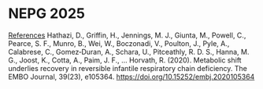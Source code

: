 # NEPG 2025
<u>References</u>
Hathazi, D., Griffin, H., Jennings, M. J., Giunta, M., Powell, C., Pearce, S. F., Munro, B., Wei,
W., Boczonadi, V., Poulton, J., Pyle, A., Calabrese, C., Gomez‐Duran, A., Schara, U., Pitceathly, R. D. S., Hanna, M. G., Joost, K., Cotta, A., Paim, J. F., ... Horvath, R. (2020). Metabolic shift underlies recovery in reversible infantile respiratory chain deficiency. The EMBO Journal, 39(23), e105364. https://doi.org/10.15252/embj.2020105364
